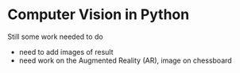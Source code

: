 # Computer Vision in Python 
Still some work needed to do
- need to add images of result
- need work on the Augmented Reality (AR), image on chessboard
